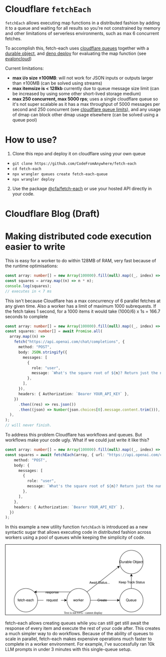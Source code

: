 # Cloudflare `fetchEach`

`fetchEach` allows executing map functions in a distributed fashion by adding it to a queue and waiting for all results so you're not constrained by memory and other limitations of serverless environments, such as max 6 concurrent fetches.

To accomplish this, fetch-each uses [cloudflare queues](https://developers.cloudflare.com/queues/) together with a [durable object](https://developers.cloudflare.com/durable-objects/), and [deno deploy](https://deno.com/deploy) for evaluating the map function (see [evaloncloud](https://github.com/CodeFromAnywhere/evaloncloud))

Current limitations:

- **max i/o size ±100MB**: will not work for JSON inputs or outputs larger than ±100MB (can be solved using streams)
- **max itemsize is < 128kb** currently due to queue message size limit (can be increased by using some other short-lived storage medium)
- **max 250 concurrent, max 5000 rps**; uses a single cloudflare queue so it's not super scalable as it has a max throughput of 5000 messages per second and 250 concurrent (see [cloudflare queue limits](https://developers.cloudflare.com/queues/platform/limits/)), and any usage of dmap can block other dmap usage elsewhere (can be solved using a queue pool)

# How to use?

1. Clone this repo and deploy it on cloudflare using your own queue

- `git clone https://github.com/CodeFromAnywhere/fetch-each`
- `cd fetch-each`
- `npx wrangler queues create fetch-each-queue`
- `npx wrangler deploy`

2. Use the package [@cfa/fetch-each](https://jsr.io/@cfa/fetch-each) or use your hosted API directly in your code.

# Cloudflare Blog (Draft)

# Making distributed code execution easier to write

This is easy for a worker to do within 128MB of RAM, very fast because of the runtime optimisations:

```ts
const array: number[] = new Array(100000).fill(null).map((_, index) => index);
const squares = array.map((n) => n * n);
console.log(squares);
// executes in < 7 ms
```

This isn't because Cloudflare has a max concurrency of 6 parallel fetches at any given time. Also a worker has a limit of maximum 1000 subrequests. If the fetch takes 1 second, for a 1000 items it would take (1000/6) x 1s = 166.7 seconds to complete

```ts
const array: number[] = new Array(100000).fill(null).map((_, index) => index);
const squares: number[] = await Promise.all(
  array.map((n) =>
    fetch("https://api.openai.com/chat/completions", {
      method: "POST",
      body: JSON.stringify({
        messages: [
          {
            role: "user",
            message: `What's the square root of ${n}? Return just the number`,
          },
        ],
      }),
      headers: { Authorization: `Bearer YOUR_API_KEY` },
    })
      .then((res) => res.json())
      .then((json) => Number(json.choices[0].message.content.trim())),
  ),
);
// will never finish.
```

To address this problem Cloudflare has workflows and queues. But workflows make your code ugly. What if we could just write it like this?

```ts
const array: number[] = new Array(100000).fill(null).map((_, index) => index);
const squares = await fetchEach(array, { url: "https://api.openai.com/chat/completions",
    method: "POST",
    body: {
      messages: [
        {
          role: "user",
          message: `What's the square root of ${n}? Return just the number`,
        },
      ],
    },
    headers: { Authorization: `Bearer YOUR_API_KEY` },
  })
);
```

In this example a new utility function `fetchEach` is introduced as a new syntactic sugar that allows executing code in distributed fashion across workers using a pool of queues while keeping the simplicity of code.

![](public/graph.drawio.svg)

fetch-each allows creating queues while you can still get still await the response of every item and execute the rest of your code after. This creates a much simpler way to do workflows. Because of the ability of queues to scale in parallel, fetch-each makes expensive operations much faster to complete in a worker environment. For example, I've successfully ran 10k LLM prompts in under 3 minutes with this single-queue setup.
